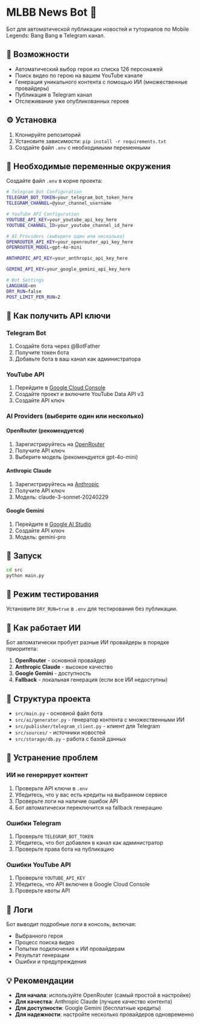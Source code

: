 # MLBB News Bot 🤖

Бот для автоматической публикации новостей и туториалов по Mobile Legends: Bang Bang в Telegram канал.

## 🚀 Возможности

- Автоматический выбор героя из списка 126 персонажей
- Поиск видео по герою на вашем YouTube канале
- Генерация уникального контента с помощью ИИ (множественные провайдеры)
- Публикация в Telegram канал
- Отслеживание уже опубликованных героев

## ⚙️ Установка

1. Клонируйте репозиторий
2. Установите зависимости: `pip install -r requirements.txt`
3. Создайте файл `.env` с необходимыми переменными

## 🔑 Необходимые переменные окружения

Создайте файл `.env` в корне проекта:

```bash
# Telegram Bot Configuration
TELEGRAM_BOT_TOKEN=your_telegram_bot_token_here
TELEGRAM_CHANNEL=@your_channel_username

# YouTube API Configuration
YOUTUBE_API_KEY=your_youtube_api_key_here
YOUTUBE_CHANNEL_ID=your_youtube_channel_id_here

# AI Providers (выберите один или несколько)
OPENROUTER_API_KEY=your_openrouter_api_key_here
OPENROUTER_MODEL=gpt-4o-mini

ANTHROPIC_API_KEY=your_anthropic_api_key_here

GEMINI_API_KEY=your_google_gemini_api_key_here

# Bot Settings
LANGUAGE=en
DRY_RUN=false
POST_LIMIT_PER_RUN=2
```

## 🎯 Как получить API ключи

### Telegram Bot
1. Создайте бота через @BotFather
2. Получите токен бота
3. Добавьте бота в ваш канал как администратора

### YouTube API
1. Перейдите в [Google Cloud Console](https://console.cloud.google.com/)
2. Создайте проект и включите YouTube Data API v3
3. Создайте API ключ

### AI Providers (выберите один или несколько)

#### OpenRouter (рекомендуется)
1. Зарегистрируйтесь на [OpenRouter](https://openrouter.ai/)
2. Получите API ключ
3. Выберите модель (рекомендуется gpt-4o-mini)

#### Anthropic Claude
1. Зарегистрируйтесь на [Anthropic](https://console.anthropic.com/)
2. Получите API ключ
3. Модель: claude-3-sonnet-20240229

#### Google Gemini
1. Перейдите в [Google AI Studio](https://makersuite.google.com/app/apikey)
2. Создайте API ключ
3. Модель: gemini-pro

## 🚀 Запуск

```bash
cd src
python main.py
```

## 🔧 Режим тестирования

Установите `DRY_RUN=true` в `.env` для тестирования без публикации.

## 🤖 Как работает ИИ

Бот автоматически пробует разные ИИ провайдеры в порядке приоритета:

1. **OpenRouter** - основной провайдер
2. **Anthropic Claude** - высокое качество
3. **Google Gemini** - доступность
4. **Fallback** - локальная генерация (если все ИИ недоступны)

## 📁 Структура проекта

- `src/main.py` - основной файл бота
- `src/ai/generator.py` - генератор контента с множественными ИИ
- `src/publisher/telegram_client.py` - клиент для Telegram
- `src/sources/` - источники новостей
- `src/storage/db.py` - работа с базой данных

## 🐛 Устранение проблем

### ИИ не генерирует контент
1. Проверьте API ключи в `.env`
2. Убедитесь, что у вас есть кредиты на выбранном сервисе
3. Проверьте логи на наличие ошибок API
4. Бот автоматически переключится на fallback генерацию

### Ошибки Telegram
1. Проверьте `TELEGRAM_BOT_TOKEN`
2. Убедитесь, что бот добавлен в канал как администратор
3. Проверьте права бота на публикацию

### Ошибки YouTube API
1. Проверьте `YOUTUBE_API_KEY`
2. Убедитесь, что API включен в Google Cloud Console
3. Проверьте квоты API

## 📝 Логи

Бот выводит подробные логи в консоль, включая:
- Выбранного героя
- Процесс поиска видео
- Попытки подключения к ИИ провайдерам
- Результат генерации
- Ошибки и предупреждения

## 💡 Рекомендации

- **Для начала**: используйте OpenRouter (самый простой в настройке)
- **Для качества**: Anthropic Claude (лучшее качество контента)
- **Для доступности**: Google Gemini (бесплатные кредиты)
- **Для надежности**: настройте несколько провайдеров одновременно
